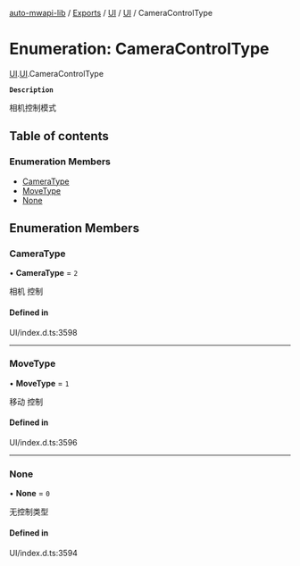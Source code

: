 [auto-mwapi-lib](../README.md) / [Exports](../modules.md) / [UI](../modules/UI.md) / [UI](../modules/UI.UI.md) / CameraControlType

# Enumeration: CameraControlType

[UI](../modules/UI.md).[UI](../modules/UI.UI.md).CameraControlType

**`Description`**

相机控制模式

## Table of contents

### Enumeration Members

- [CameraType](UI.UI.CameraControlType.md#cameratype)
- [MoveType](UI.UI.CameraControlType.md#movetype)
- [None](UI.UI.CameraControlType.md#none)

## Enumeration Members

### CameraType

• **CameraType** = `2`

相机 控制

#### Defined in

UI/index.d.ts:3598

---

### MoveType

• **MoveType** = `1`

移动 控制

#### Defined in

UI/index.d.ts:3596

---

### None

• **None** = `0`

无控制类型

#### Defined in

UI/index.d.ts:3594
